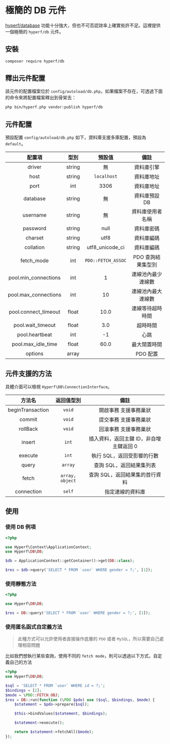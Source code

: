 # 極簡的 DB 元件

[hyperf/database](https://github.com/hyperf/database) 功能十分強大，但也不可否認效率上確實些許不足。這裡提供一個極簡的 `hyperf/db` 元件。

## 安裝

```bash
composer require hyperf/db
```

## 釋出元件配置

該元件的配置檔案位於 `config/autoload/db.php`，如果檔案不存在，可透過下面的命令來將配置檔案釋出到骨架去：


```bash
php bin/hyperf.php vendor:publish hyperf/db
```

## 元件配置

預設配置 `config/autoload/db.php` 如下，資料庫支援多庫配置，預設為 `default`。

|        配置項        |  型別  |       預設值       |               備註               |
|:--------------------:|:------:|:------------------:|:--------------------------------:|
|        driver        | string |         無         | 資料庫引擎  |
|         host         | string |    `localhost`     |            資料庫地址            |
|         port         |  int   |        3306        |            資料庫地址            |
|       database       | string |         無         |          資料庫預設 DB           |
|       username       | string |         無         |           資料庫使用者名稱           |
|       password       | string |        null        |            資料庫密碼            |
|       charset        | string |        utf8        |            資料庫編碼            |
|      collation       | string |  utf8_unicode_ci   |            資料庫編碼            |
|      fetch_mode      |  int   | `PDO::FETCH_ASSOC` |        PDO 查詢結果集型別        |
| pool.min_connections |  int   |         1          |        連線池內最少連線數        |
| pool.max_connections |  int   |         10         |        連線池內最大連線數        |
| pool.connect_timeout | float  |        10.0        |         連線等待超時時間         |
|  pool.wait_timeout   | float  |        3.0         |             超時時間             |
|    pool.heartbeat    |  int   |         -1         |               心跳               |
|  pool.max_idle_time  | float  |        60.0        |           最大閒置時間           |
|       options        | array  |                    |             PDO 配置             |

## 元件支援的方法

具體介面可以檢視 `Hyperf\DB\ConnectionInterface`。

|      方法名      |   返回值型別   |                  備註                   |
|:----------------:|:--------------:|:------------------------------------:|
| beginTransaction |     `void`     |          開啟事務 支援事務巢狀          |
|      commit      |     `void`     |          提交事務 支援事務巢狀          |
|     rollBack     |     `void`     |          回滾事務 支援事務巢狀          |
|      insert      |     `int`      | 插入資料，返回主鍵 ID，非自增主鍵返回 0   |
|     execute      |     `int`      |       執行 SQL，返回受影響的行數        |
|      query       |    `array`     |        查詢 SQL，返回結果集列表         |
|      fetch       | `array, object`|     查詢 SQL，返回結果集的首行資料       |
|      connection  |     `self`     |           指定連線的資料庫             |

## 使用

### 使用 DB 例項

```php
<?php

use Hyperf\Context\ApplicationContext;
use Hyperf\DB\DB;

$db = ApplicationContext::getContainer()->get(DB::class);

$res = $db->query('SELECT * FROM `user` WHERE gender = ?;', [1]);

```

### 使用靜態方法

```php
<?php

use Hyperf\DB\DB;

$res = DB::query('SELECT * FROM `user` WHERE gender = ?;', [1]);

```

### 使用匿名函式自定義方法

> 此種方式可以允許使用者直接操作底層的 `PDO` 或者 `MySQL`，所以需要自己處理相容問題

比如我們想執行某些查詢，使用不同的 `fetch mode`，則可以透過以下方式，自定義自己的方法

```php
<?php
use Hyperf\DB\DB;

$sql = 'SELECT * FROM `user` WHERE id = ?;';
$bindings = [2];
$mode = \PDO::FETCH_OBJ;
$res = DB::run(function (\PDO $pdo) use ($sql, $bindings, $mode) {
    $statement = $pdo->prepare($sql);

    $this->bindValues($statement, $bindings);

    $statement->execute();

    return $statement->fetchAll($mode);
});
```
